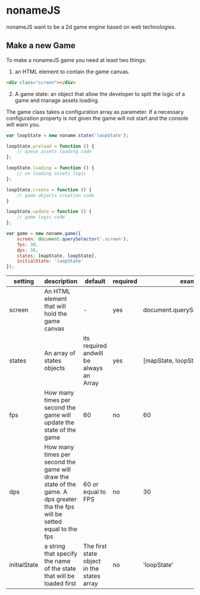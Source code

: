 # nonameJS

nonameJS want to be a 2d game engine based on web technologies.


## Make a new Game

To make a nonameJS game you need at least two things:

1) an HTML element to contain the game canvas.

```html
<div class="screen"></div>
```

2) A game state: an object that allow the developer to split the logic of a game and manage assets loading.

The game class takes a configuration array as parameter. If a necessary
configuration property is not given the game will not start and the console will
warn you.

```javascript
var loopState = new noname.state('loopState');

loopState.preload = function () {
    // queue assets loading code
};

loopState.loading = function () {
	// on loading assets logic
};

loopState.create = function () {
	// game objects creation code
}

loopState.update = function () {
	// game logic code
};
```



```javascript
var game = new noname.game({
    screen: document.querySelector('.screen'),
    fps: 30,
    dps: 30,
    states: [mapState, loopState],
    initialState: 'loopState'
});
```

<table>
    <thead>
        <tr>
            <th>setting</th>
            <th>description</th>
            <th>default</th>
            <th>required</th>
            <th>example</th>
        </tr>
    </thead>
    <tbody>
        <tr>
            <td>screen</td>
            <td>An HTML element that will hold the game canvas</td>
            <td> - </td>
            <td> yes </td>
            <td> document.querySelector('.screen')</td>
        </tr>
        <tr>
            <td>states</td>
            <td>An array of states objects</td>
            <td>its required andwill be always an Array</td>
            <td> yes</td>
            <td> [mapState, loopState]</td>
        </tr>
        <tr>
            <td>fps</td>
            <td>How many times per second the game will update the state of the game</td>
            <td> 60 </td>
            <td> no</td>
            <td> 60</td>
        </tr>
        <tr>
            <td>dps</td>
            <td>How many times per second the game will draw the state of the game. A dps greater tha the fps will be setted equal to the fps</td>
            <td> 60 or equal to FPS</td>
            <td> no</td>
            <td> 30 </td>
        </tr>
        <tr>
            <td>initialState</td>
            <td>a string that specify the name of the state that will be loaded first</td>
            <td>The first state object in the states array</td>
            <td> no</td>
            <td> 'loopState'</td>
        </tr>
    </tbody>
</table>
